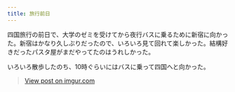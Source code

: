 ```yaml
---
title: 旅行前日
---
```


四国旅行の前日で、大学のゼミを受けてから夜行バスに乗るために新宿に向かった。新宿はかなり久しぶりだったので、いろいろ見て回れて楽しかった。結構好きだったパスタ屋がまだやってたのはうれしかった。

いろいろ散歩したのち、10時ぐらいにはバスに乗って四国へと向かった。

<blockquote class="imgur-embed-pub" lang="en" data-id="zCixXeu"><a href="https://imgur.com/zCixXeu">View     post on imgur.com</a></blockquote><script async src="//s.imgur.com/min/embed.js" charset="utf-8"></script>